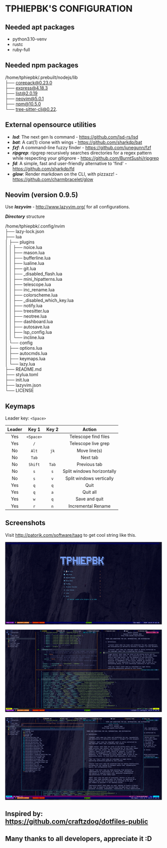 # TPHIEPBK'S CONFIGURATION

## Needed apt packages
+ python3.10-venv
+ rustc
+ ruby-full

## Needed npm packages

/home/tphiepbk/.prebuilt/nodejs/lib</br>
├── corepack@0.23.0</br>
├── express@4.18.3</br>
├── list@2.0.19</br>
├── neovim@5.0.1</br>
├── npm@10.5.0</br>
└── tree-sitter-cli@0.22.</br>

## External opensource utilities

+ ***lsd***: The next gen ls command - https://github.com/lsd-rs/lsd
+ ***bat***: A cat(1) clone with wings - https://github.com/sharkdp/bat
+ ***fzf***: A command-line fuzzy finder - https://github.com/junegunn/fzf
+ ***ripgrep***: ripgrep recursively searches directories for a regex pattern while respecting your gitignore - https://github.com/BurntSushi/ripgrep
+ ***fd***: A simple, fast and user-friendly alternative to 'find' - https://github.com/sharkdp/fd
+ ***glow***: Render markdown on the CLI, with pizzazz! - https://github.com/charmbracelet/glow

## Neovim (version 0.9.5)

Use ***lazyvim*** - http://www.lazyvim.org/ for all configurations.

***Directory*** structure

/home/tphiepbk/.config/nvim</br>
├── lazy-lock.json</br>
├── lua</br>
│   ├── plugins</br>
│   │   ├── noice.lua</br>
│   │   ├── mason.lua</br>
│   │   ├── bufferline.lua</br>
│   │   ├── lualine.lua</br>
│   │   ├── git.lua</br>
│   │   ├── _disabled_flash.lua</br>
│   │   ├── mini_hipatterns.lua</br>
│   │   ├── telescope.lua</br>
│   │   ├── inc_rename.lua</br>
│   │   ├── colorscheme.lua</br>
│   │   ├── _disabled_which_key.lua</br>
│   │   ├── notify.lua</br>
│   │   ├── treesitter.lua</br>
│   │   ├── neotree.lua</br>
│   │   ├── dashboard.lua</br>
│   │   ├── autosave.lua</br>
│   │   ├── lsp_config.lua</br>
│   │   └── incline.lua</br>
│   └── config</br>
│       ├── options.lua</br>
│       ├── autocmds.lua</br>
│       ├── keymaps.lua</br>
│       └── lazy.lua</br>
├── README.md</br>
├── stylua.toml</br>
├── init.lua</br>
├── lazyvim.json</br>
└── LICENSE</br>

## Keymaps

Leader key: `<Space>`

| Leader | Key 1      | Key 2  | Action                     |
|:------:|:----------:|:------:|:--------------------------:|
| Yes    | `<Space>`  |        | Telescope find files       |
| Yes    | `/`        |        | Telescope live grep        |
| No     | `Alt`      | `jk`   | Move line(s)               |
| No     | `Tab`      |        | Next tab                   |
| No     | `Shift`    | `Tab`  | Previous tab               |
| No     | `s`        | `s`    | Split windows horizontally |
| No     | `s`        | `v`    | Split windows vertically   |
| Yes    | `q`        | `q`    | Quit                       |
| Yes    | `q`        | `a`    | Quit all                   |
| Yes    | `w`        | `q`    | Save and quit              |
| Yes    | `r`        | `n`    | Incremental Rename         |

## Screenshots

Visit http://patorjk.com/software/taag to get cool string like this.

![Neovim screenshot 1](images/screenshot1.png)

![Neovim screenshot 2](images/screenshot2.png)

![Neovim screenshot 3](images/screenshot3.png)


## Inspired by: https://github.com/craftzdog/dotfiles-public
## Many thanks to all developers, appreciate it :D
